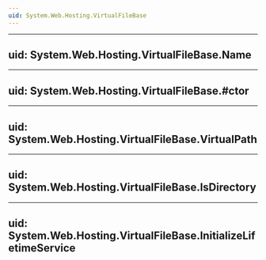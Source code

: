 ```yaml
---
uid: System.Web.Hosting.VirtualFileBase
---
```


---
uid: System.Web.Hosting.VirtualFileBase.Name
---

---
uid: System.Web.Hosting.VirtualFileBase.#ctor
---

---
uid: System.Web.Hosting.VirtualFileBase.VirtualPath
---

---
uid: System.Web.Hosting.VirtualFileBase.IsDirectory
---

---
uid: System.Web.Hosting.VirtualFileBase.InitializeLifetimeService
---
